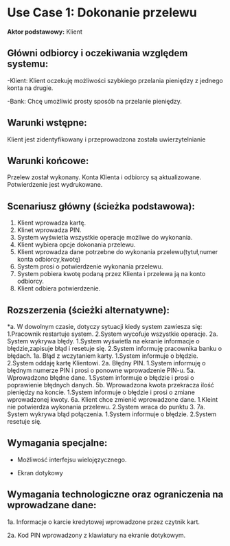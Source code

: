 Use Case 1: Dokonanie przelewu
=====================

**Aktor podstawowy:** Klient


Główni odbiorcy i oczekiwania względem systemu:
-----------------------------------------------

-Klient: Klient oczekuję możliwości szybkiego przelania pieniędzy z jednego konta na drugie.

-Bank: Chcę umożliwić prosty sposób na przelanie pieniędzy.

Warunki wstępne:
----------------

Klient jest zidentyfikowany i przeprowadzona została uwierzytelnianie

Warunki końcowe:
----------------

Przelew został wykonany. Konta Klienta i odbiorcy są aktualizowane. Potwierdzenie jest wydrukowane.

Scenariusz główny (ścieżka podstawowa):
---------------------------------------

  1. Klient wprowadza kartę.
  2. Klinet wprowadza PIN.
  3. System wyświetla wszystkie operacje możliwe do wykonania.
  4. Klient wybiera opcje dokonania przelewu.
  5. Klient wprowadza dane potrzebne do wykonania przelewu(tytuł,numer konta odbiorcy,kwotę)
  6. System prosi o potwierdzenie wykonania przelewu.
  7. System pobiera kwotę podaną przez Klienta i przelewa ją na konto odbiorcy.
  8. Klient odbiera potwierdzenie.


Rozszerzenia (ścieżki alternatywne):
------------------------------------

 *a.  W dowolnym czasie, dotyczy sytuacji kiedy system zawiesza się:
        1.Pracownik restartuje system.
        2.System wycofuje wszystkie operacje.
		2a. System wykrywa błędy.
			1.System wyświetla na ekranie informacje o błędzie,zapisuje błąd i resetuje się.
			2.System informuję pracownika banku o błędach.
  1a. Błąd z wczytaniem karty.
        1.System informuje o błędzie.
        2.System oddaję kartę Klientowi.
  2a. Błędny PIN.
        1.System informuję o błędnym numerze PIN i prosi o ponowne wprowadzenie PIN-u.
  5a. Wprowadzono błędne dane.
        1.System informuje o błędzie i prosi o poprawienie błędnych danych.
  5b. Wprowadzona kwota przekracza ilość pieniędzy na koncie.
        1.System informuje o błędzie i prosi o zmiane wprowadzonej kwoty.
  6a. Klient chce zmienić wprowadzone dane.
        1.Kleint nie potwierdza wykonania przelewu.
        2.System wraca do punktu 3.
  7a. System wykrywa błąd połączenia.
		1.System informuje o błędzie.
		2.System resetuje się.
        
        
Wymagania specjalne:
--------------------

  - Możliwość interfejsu wielojęzycznego.

  - Ekran dotykowy
  


Wymagania technologiczne oraz ograniczenia na wprowadzane dane:
---------------------------------------------------------------

 1a. Informacje o karcie kredytowej wprowadzone przez czytnik kart.

 2a. Kod PIN wprowadzony z klawiatury na ekranie dotykowym.

